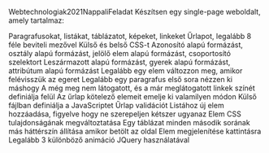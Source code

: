 Webtechnologiak2021NappaliFeladat
Készítsen egy single-page weboldalt, amely tartalmaz:

Paragrafusokat, listákat, táblázatot, képeket, linkeket
Űrlapot, legalább 8 féle beviteli mezővel
Külső és belső CSS-t
Azonosító alapú formázást, osztály alapú formázást, jelölő elem alapú formázást, csoportosító szelektort
Leszármazott alapú formázást, gyerek alapú formázást, attribútum alapú formázást
Legalább egy elem változzon meg, amikor felévisszük az egeret
Legalább egy paragrafus első sora nézzen ki máshogy
A még meg nem látogatott, és a már meglátogatott linkek színét definiálja felül
Az űrlap kötelező elemeit emelje ki valamilyen módon
Külső fájlban definiálja a JavaScriptet
Űrlap validációt
Listához új elem hozzáadása, figyelve hogy ne szerepeljen kétszer ugyanaz
Elem CSS tulajdonságának megváltoztatása
Egy táblázat minden második sorának más háttérszín állítása amikor betölt az oldal
Elem megjelenítése kattintásra
Legalább 3 különböző animáció JQuery használatával